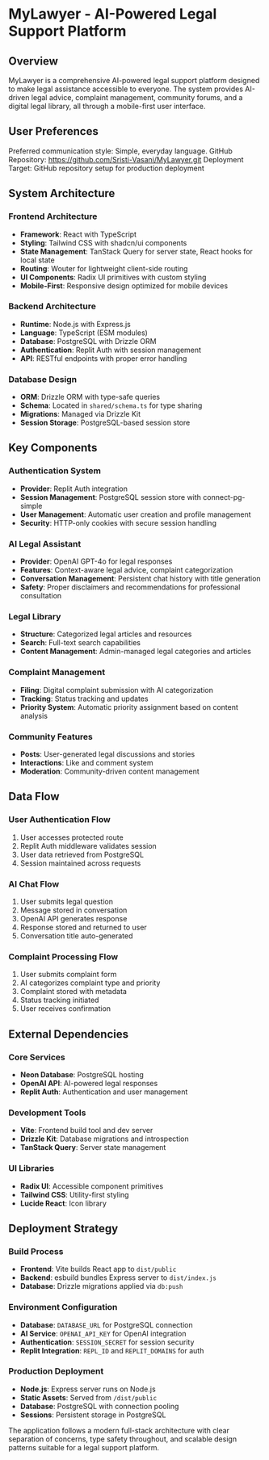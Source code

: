 # MyLawyer - AI-Powered Legal Support Platform

## Overview

MyLawyer is a comprehensive AI-powered legal support platform designed to make legal assistance accessible to everyone. The system provides AI-driven legal advice, complaint management, community forums, and a digital legal library, all through a mobile-first user interface.

## User Preferences

Preferred communication style: Simple, everyday language.
GitHub Repository: https://github.com/Sristi-Vasani/MyLawyer.git
Deployment Target: GitHub repository setup for production deployment

## System Architecture

### Frontend Architecture
- **Framework**: React with TypeScript
- **Styling**: Tailwind CSS with shadcn/ui components
- **State Management**: TanStack Query for server state, React hooks for local state
- **Routing**: Wouter for lightweight client-side routing
- **UI Components**: Radix UI primitives with custom styling
- **Mobile-First**: Responsive design optimized for mobile devices

### Backend Architecture
- **Runtime**: Node.js with Express.js
- **Language**: TypeScript (ESM modules)
- **Database**: PostgreSQL with Drizzle ORM
- **Authentication**: Replit Auth with session management
- **API**: RESTful endpoints with proper error handling

### Database Design
- **ORM**: Drizzle ORM with type-safe queries
- **Schema**: Located in `shared/schema.ts` for type sharing
- **Migrations**: Managed via Drizzle Kit
- **Session Storage**: PostgreSQL-based session store

## Key Components

### Authentication System
- **Provider**: Replit Auth integration
- **Session Management**: PostgreSQL session store with connect-pg-simple
- **User Management**: Automatic user creation and profile management
- **Security**: HTTP-only cookies with secure session handling

### AI Legal Assistant
- **Provider**: OpenAI GPT-4o for legal responses
- **Features**: Context-aware legal advice, complaint categorization
- **Conversation Management**: Persistent chat history with title generation
- **Safety**: Proper disclaimers and recommendations for professional consultation

### Legal Library
- **Structure**: Categorized legal articles and resources
- **Search**: Full-text search capabilities
- **Content Management**: Admin-managed legal categories and articles

### Complaint Management
- **Filing**: Digital complaint submission with AI categorization
- **Tracking**: Status tracking and updates
- **Priority System**: Automatic priority assignment based on content analysis

### Community Features
- **Posts**: User-generated legal discussions and stories
- **Interactions**: Like and comment system
- **Moderation**: Community-driven content management

## Data Flow

### User Authentication Flow
1. User accesses protected route
2. Replit Auth middleware validates session
3. User data retrieved from PostgreSQL
4. Session maintained across requests

### AI Chat Flow
1. User submits legal question
2. Message stored in conversation
3. OpenAI API generates response
4. Response stored and returned to user
5. Conversation title auto-generated

### Complaint Processing Flow
1. User submits complaint form
2. AI categorizes complaint type and priority
3. Complaint stored with metadata
4. Status tracking initiated
5. User receives confirmation

## External Dependencies

### Core Services
- **Neon Database**: PostgreSQL hosting
- **OpenAI API**: AI-powered legal responses
- **Replit Auth**: Authentication and user management

### Development Tools
- **Vite**: Frontend build tool and dev server
- **Drizzle Kit**: Database migrations and introspection
- **TanStack Query**: Server state management

### UI Libraries
- **Radix UI**: Accessible component primitives
- **Tailwind CSS**: Utility-first styling
- **Lucide React**: Icon library

## Deployment Strategy

### Build Process
- **Frontend**: Vite builds React app to `dist/public`
- **Backend**: esbuild bundles Express server to `dist/index.js`
- **Database**: Drizzle migrations applied via `db:push`

### Environment Configuration
- **Database**: `DATABASE_URL` for PostgreSQL connection
- **AI Service**: `OPENAI_API_KEY` for OpenAI integration
- **Authentication**: `SESSION_SECRET` for session security
- **Replit Integration**: `REPL_ID` and `REPLIT_DOMAINS` for auth

### Production Deployment
- **Node.js**: Express server runs on Node.js
- **Static Assets**: Served from `/dist/public`
- **Database**: PostgreSQL with connection pooling
- **Sessions**: Persistent storage in PostgreSQL

The application follows a modern full-stack architecture with clear separation of concerns, type safety throughout, and scalable design patterns suitable for a legal support platform.